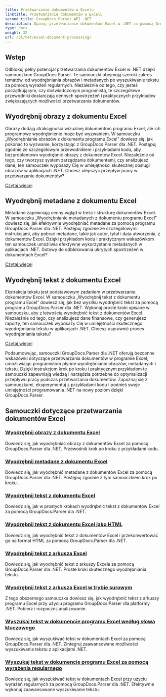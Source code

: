 ```yaml
---
title: Przetwarzanie dokumentów w Excelu
linktitle: Przetwarzanie dokumentów w Excelu
second_title: GroupDocs.Parser API .NET
description: Opanuj przetwarzanie dokumentów Excel w .NET za pomocą GroupDocs.Parser. Dowiedz się, jak efektywnie wyodrębniać obrazy, metadane i tekst, korzystając z przewodników krok po kroku.
type: docs
weight: 32
url: /pl/net/excel-document-processing/
---
```

## Wstęp

Odblokuj pełny potencjał przetwarzania dokumentów Excel w .NET dzięki samouczkom GroupDocs.Parser. Te samouczki obejmują szeroki zakres tematów, od wyodrębniania obrazów i metadanych po wyszukiwanie tekstu za pomocą wyrażeń regularnych. Niezależnie od tego, czy jesteś początkującym, czy doświadczonym programistą, te szczegółowe przewodniki dostarczają cennych spostrzeżeń i praktycznych przykładów zwiększających możliwości przetwarzania dokumentów.

## Wyodrębnij obrazy z dokumentu Excel

Obrazy dodają atrakcyjności wizualnej dokumentom programu Excel, ale ich programowe wyodrębnienie może być wyzwaniem. W samouczku „Wyodrębnianie obrazów z dokumentu programu Excel” dowiesz się, jak pokonać to wyzwanie, korzystając z GroupDocs.Parser dla .NET. Postępuj zgodnie ze szczegółowym przewodnikiem i przykładami kodu, aby bezproblemowo wyodrębnić obrazy z dokumentów Excel. Niezależnie od tego, czy tworzysz system zarządzania dokumentami, czy analizujesz dane, ten samouczek wyposaży Cię w umiejętności skutecznej obsługi obrazów w aplikacjach .NET. Chcesz ulepszyć przepływ pracy w przetwarzaniu dokumentów?

[Czytaj więcej](./extract-images-from-excel-document/)

## Wyodrębnij metadane z dokumentu Excel

Metadane zapewniają cenny wgląd w treść i strukturę dokumentów Excel. W samouczku „Wyodrębnianie metadanych z dokumentu programu Excel” dowiesz się, jak efektywnie wyodrębniać metadane za pomocą programu GroupDocs.Parser dla .NET. Postępuj zgodnie ze szczegółowymi instrukcjami, aby pobrać metadane, takie jak autor, tytuł i data utworzenia, z dokumentów Excel. Dzięki przykładom kodu i praktycznym wskazówkom ten samouczek umożliwia efektywne wykorzystanie metadanych w aplikacjach .NET. Gotowy do odblokowania ukrytych spostrzeżeń w dokumentach Excel?

[Czytaj więcej](./extract-metadata-from-excel-document/)

## Wyodrębnij tekst z dokumentu Excel

Ekstrakcja tekstu jest podstawowym zadaniem w przetwarzaniu dokumentów Excel. W samouczku „Wyodrębnij tekst z dokumentu programu Excel” dowiesz się, jak bez wysiłku wyodrębnić tekst za pomocą programu GroupDocs.Parser dla .NET. Wykonaj proste kroki opisane w samouczku, aby z łatwością wyodrębnić tekst z dokumentów Excel. Niezależnie od tego, czy analizujesz dane finansowe, czy generujesz raporty, ten samouczek wyposaży Cię w umiejętności skutecznego wyodrębniania tekstu w aplikacjach .NET. Chcesz usprawnić proces wyodrębniania tekstu?

[Czytaj więcej](./extract-text-from-excel-document/)

Podsumowując, samouczki GroupDocs.Parser dla .NET oferują bezcenne wskazówki dotyczące przetwarzania dokumentów w programie Excel, umożliwiając programistom płynne wyodrębnianie obrazów, metadanych i tekstu. Dzięki instrukcjom krok po kroku i praktycznym przykładom te samouczki zapewniają wiedzę i narzędzia potrzebne do optymalizacji przepływu pracy podczas przetwarzania dokumentów. Zapoznaj się z samouczkami, eksperymentuj z przykładami kodu i podnieś swoje umiejętności programowania .NET na nowy poziom dzięki GroupDocs.Parser.
## Samouczki dotyczące przetwarzania dokumentów Excel
### [Wyodrębnij obrazy z dokumentu Excel](./extract-images-from-excel-document/)
Dowiedz się, jak wyodrębniać obrazy z dokumentów Excel za pomocą GroupDocs.Parser dla .NET. Przewodnik krok po kroku z przykładami kodu.
### [Wyodrębnij metadane z dokumentu Excel](./extract-metadata-from-excel-document/)
Dowiedz się, jak wyodrębnić metadane z dokumentów Excel za pomocą GroupDocs.Parser dla .NET. Postępuj zgodnie z tym samouczkiem krok po kroku.
### [Wyodrębnij tekst z dokumentu Excel](./extract-text-from-excel-document/)
Dowiedz się, jak w prostych krokach wyodrębnić tekst z dokumentów Excel za pomocą GroupDocs.Parser dla .NET.
### [Wyodrębnij tekst z dokumentu Excel jako HTML](./extract-text-from-excel-document-as-html/)
Dowiedz się, jak wyodrębnić tekst z dokumentów Excel i przekonwertować go na format HTML za pomocą GroupDocs.Parser dla .NET.
### [Wyodrębnij tekst z arkusza Excel](./extract-text-from-excel-sheet/)
Dowiedz się, jak wyodrębnić tekst z arkuszy Excela za pomocą GroupDocs.Parser dla .NET. Proste kroki skutecznego wyodrębniania tekstu.
### [Wyodrębnij tekst z arkusza Excel w trybie surowym](./extract-text-from-excel-sheet-in-raw-mode/)
Z tego obszernego samouczka dowiesz się, jak wyodrębnić tekst z arkuszy programu Excel przy użyciu programu GroupDocs.Parser dla platformy .NET. Pobierz i rozpocznij analizowanie.
### [Wyszukaj tekst w dokumencie programu Excel według słowa kluczowego](./search-text-in-excel-document-by-keyword/)
Dowiedz się, jak wyszukiwać tekst w dokumentach Excel za pomocą GroupDocs.Parser dla .NET. Zintegruj zaawansowane możliwości wyszukiwania tekstu z aplikacjami .NET.
### [Wyszukaj tekst w dokumencie programu Excel za pomocą wyrażenia regularnego](./search-text-in-excel-document-by-regular-expression/)
Dowiedz się, jak wyszukiwać tekst w dokumentach Excel przy użyciu wyrażeń regularnych za pomocą GroupDocs.Parser dla .NET. Efektywnie wykonuj zaawansowane wyszukiwanie tekstu.